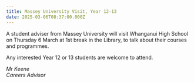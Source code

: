 ```yaml
---
title: Massey University Visit, Year 12-13
date: 2025-03-06T08:37:00.000Z
---
```

A student adviser from Massey University will visit Whanganui High School on Thursday 6 March at 1st break in the Library, to talk about their courses and programmes.  

Any interested Year 12 or 13 students are welcome to attend.

*Mr Keene  
Careers Advisor*
